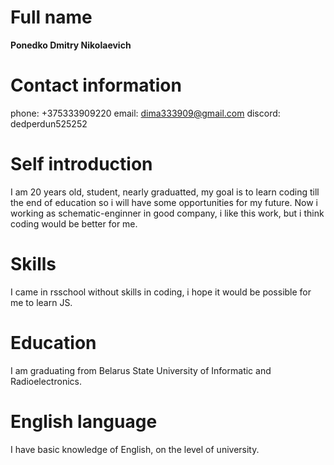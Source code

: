 # Full name
__Ponedko Dmitry Nikolaevich__
# Contact information
phone: +375333909220
email: dima333909@gmail.com
discord: dedperdun525252
# Self introduction
I am 20 years old, student, nearly graduatted, my goal is to learn coding till the end of education
so i will have some opportunities for my future. Now i working as schematic-enginner in good company,
i like this work, but i think coding would be better for me.
# Skills
I came in rsschool without skills in coding, i hope it would be possible for me to learn JS.
# Education
I am graduating from Belarus State University of Informatic and Radioelectronics.
# English language
I have basic knowledge of English, on the level of university.